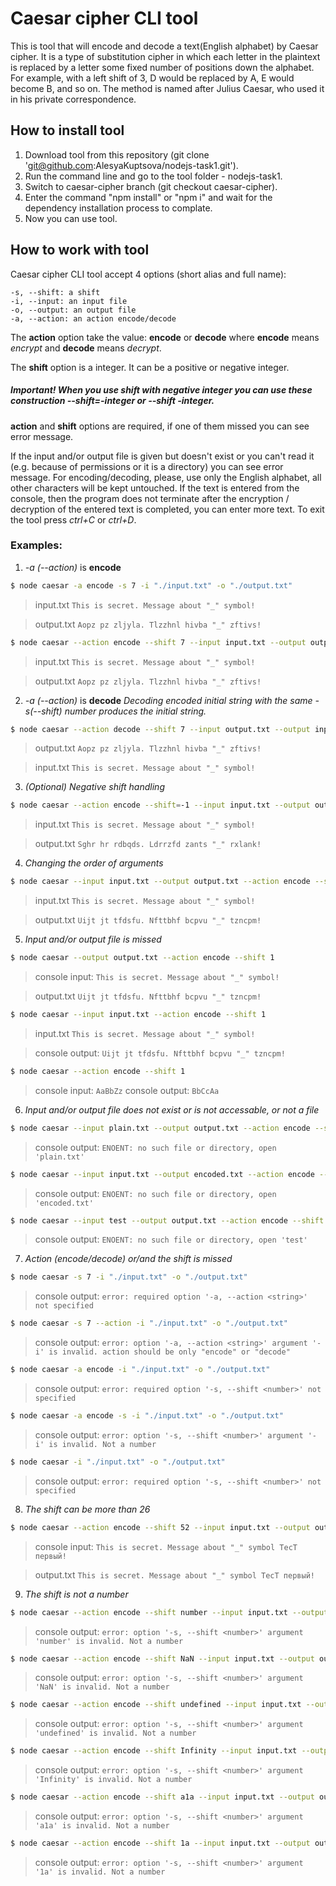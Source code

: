 # Caesar cipher CLI tool

This is tool that will encode and decode a text(English alphabet) by Caesar cipher. It is a type of substitution cipher in which each letter in the plaintext is replaced by a letter some fixed number of positions down the alphabet. For example, with a left shift of 3, D would be replaced by A, E would become B, and so on. The method is named after Julius Caesar, who used it in his private correspondence.

## How to install tool

1. Download tool from this repository (git clone 'git@github.com:AlesyaKuptsova/nodejs-task1.git').
2. Run the command line and go to the tool folder - nodejs-task1.
3. Switch to caesar-cipher branch (git checkout caesar-cipher).
4. Enter the command "npm install" or "npm i" and wait for the dependency installation process to complate.
5. Now you can use tool.

## How to work with tool

Caesar cipher CLI tool accept 4 options (short alias and full name):

    -s, --shift: a shift
    -i, --input: an input file
    -o, --output: an output file
    -a, --action: an action encode/decode
The **action** option take the value: **encode** or **decode** where **encode** means *encrypt* and **decode** means *decrypt*.

The **shift** option is a integer. It can be a positive or negative integer.
##### Important! When you use *shift* with negative integer you can use these construction **--shift=-integer** or **--shift -integer**.

**action** and **shift** options are required, if one of them missed you can see error message.

If the input and/or output file is given but doesn't exist or you can't read it (e.g. because of permissions or it is a directory) you can see error message.
For encoding/decoding, please, use only the English alphabet, all other characters will be kept untouched.
If the text is entered from the console, then the program does not terminate after the encryption / decryption of the entered text is completed, you can enter more text.
To exit the tool press *ctrl+C* or *ctrl+D*.
### Examples:
1. _-a (--action)_ is **encode**

```bash
$ node caesar -a encode -s 7 -i "./input.txt" -o "./output.txt"
```
> input.txt
> `This is secret. Message about "_" symbol!`

> output.txt
> `Aopz pz zljyla. Tlzzhnl hivba "_" zftivs!`

```bash
$ node caesar --action encode --shift 7 --input input.txt --output output.txt
```
> input.txt
> `This is secret. Message about "_" symbol!`

> output.txt
> `Aopz pz zljyla. Tlzzhnl hivba "_" zftivs!`

2. _-a (--action)_ is **decode**
_Decoding encoded initial string with the same -s(--shift) number produces the initial string._

```bash
$ node caesar --action decode --shift 7 --input output.txt --output input.txt
```

> output.txt
> `Aopz pz zljyla. Tlzzhnl hivba "_" zftivs!`

> input.txt
> `This is secret. Message about "_" symbol!`

3. _(Optional) Negative shift handling_

```bash
$ node caesar --action encode --shift=-1 --input input.txt --output output.txt
```

> input.txt
> `This is secret. Message about "_" symbol!`

> output.txt
> `Sghr hr rdbqds. Ldrrzfd zants "_" rxlank!`

4. _Changing the order of arguments_

```bash
$ node caesar --input input.txt --output output.txt --action encode --shift 1
```
> input.txt
> `This is secret. Message about "_" symbol!`

> output.txt
> `Uijt jt tfdsfu. Nfttbhf bcpvu "_" tzncpm!`

5. _Input and/or output file is missed_

```bash
$ node caesar --output output.txt --action encode --shift 1
```
> console input:
> `This is secret. Message about "_" symbol!`

> output.txt
> `Uijt jt tfdsfu. Nfttbhf bcpvu "_" tzncpm!`

```bash
$ node caesar --input input.txt --action encode --shift 1
```
> input.txt
> `This is secret. Message about "_" symbol!`

> console output:
> `Uijt jt tfdsfu. Nfttbhf bcpvu "_" tzncpm!`

```bash
$ node caesar --action encode --shift 1
```
> console input:
> `AaBbZz`
> console output:
> `BbCcAa`

6. _Input and/or output file does not exist or is not accessable, or not a file_

```bash
$ node caesar --input plain.txt --output output.txt --action encode --shift -1
```
> console output:
> `ENOENT: no such file or directory, open 'plain.txt'`

```bash
$ node caesar --input input.txt --output encoded.txt --action encode --shift -1
```
> console output:
> `ENOENT: no such file or directory, open 'encoded.txt'`

```bash
$ node caesar --input test --output output.txt --action encode --shift -1
```

> console output:
> `ENOENT: no such file or directory, open 'test'`

7. _Action (encode/decode) or/and the shift is missed_

```bash
$ node caesar -s 7 -i "./input.txt" -o "./output.txt"
```
> console output:
> `error: required option '-a, --action <string>' not specified`

```bash
$ node caesar -s 7 --action -i "./input.txt" -o "./output.txt"
```
> console output:
> `error: option '-a, --action <string>' argument '-i' is invalid. action should be only "encode" or "decode"`

```bash
$ node caesar -a encode -i "./input.txt" -o "./output.txt"
```
> console output:
> `error: required option '-s, --shift <number>' not specified`

```bash
$ node caesar -a encode -s -i "./input.txt" -o "./output.txt"
```
> console output:
> `error: option '-s, --shift <number>' argument '-i' is invalid. Not a number`

```bash
$ node caesar -i "./input.txt" -o "./output.txt"
```
> console output:
> `error: required option '-s, --shift <number>' not specified`

8. _The shift can be more than 26_

```bash
$ node caesar --action encode --shift 52 --input input.txt --output output.txt
```
> console input:
> `This is secret. Message about "_" symbol ТесТ первый!`

> output.txt
> `This is secret. Message about "_" symbol ТесТ первый!`

9. _The shift is not a number_

```bash
$ node caesar --action encode --shift number --input input.txt --output output.txt
```
> console output:
> `error: option '-s, --shift <number>' argument 'number' is invalid. Not a number`

```bash
$ node caesar --action encode --shift NaN --input input.txt --output output.txt
```
> console output:
> `error: option '-s, --shift <number>' argument 'NaN' is invalid. Not a number`

```bash
$ node caesar --action encode --shift undefined --input input.txt --output output.txt
```
> console output:
>`error: option '-s, --shift <number>' argument 'undefined' is invalid. Not a number`

```bash
$ node caesar --action encode --shift Infinity --input input.txt --output output.txt
```
> console output:
>`error: option '-s, --shift <number>' argument 'Infinity' is invalid. Not a number`

```bash
$ node caesar --action encode --shift a1a --input input.txt --output output.txt
```
> console output:
>`error: option '-s, --shift <number>' argument 'a1a' is invalid. Not a number`

```bash
$ node caesar --action encode --shift 1a --input input.txt --output output.txt
```
> console output:
>`error: option '-s, --shift <number>' argument '1a' is invalid. Not a number`


